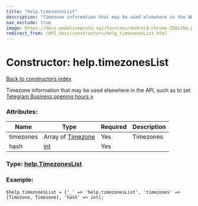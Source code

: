 ```yaml
---
title: "help.timezonesList"
description: "Timezone information that may be used elsewhere in the API, such as to set Telegram Business opening hours »."
nav_exclude: true
image: https://docs.madelineproto.xyz/favicons/android-chrome-256x256.png
redirect_from: /API_docs/constructors/help_timezonesList.html
---
```

# Constructor: help.timezonesList  
[Back to constructors index](/API_docs/constructors/index.html)



Timezone information that may be used elsewhere in the API, such as to set [Telegram Business opening hours »](https://core.telegram.org/api/business#opening-hours).

### Attributes:

| Name     |    Type       | Required | Description |
|----------|---------------|----------|-------------|
|timezones|Array of [Timezone](/API_docs/types/Timezone.html) | Yes|Timezones|
|hash|[int](/API_docs/types/int.html) | Yes|



### Type: [help.TimezonesList](/API_docs/types/help.TimezonesList.html)


### Example:

```
$help_timezonesList = ['_' => 'help.timezonesList', 'timezones' => [Timezone, Timezone], 'hash' => int];
```  
